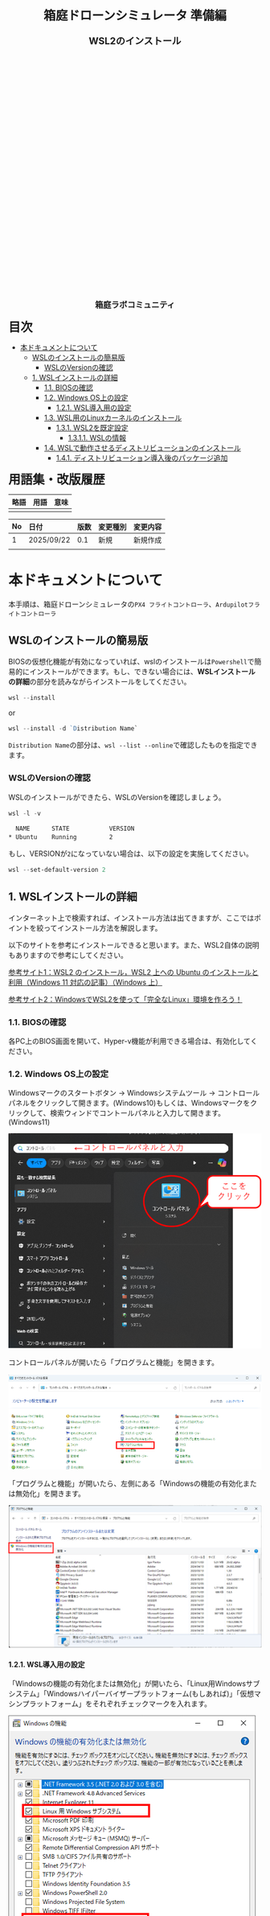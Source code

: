 <div class="box-title">
    <p>
    <div style="font-size:18pt;font-weight:bold;text-align:center;margin-top:150px"><span class="title">箱庭ドローンシミュレータ 準備編</span></div>
    </p>
    <p>
    <div style="font-size:14pt;font-weight:bold;text-align:center;margin-top:20px"><span class="sub-title">WSL2のインストール</span></div>
    </p>
    <p>
    <div style="font-size:12pt;font-weight:bold;text-align:center;margin-top:500px"><span class="author">箱庭ラボコミュニティ</span></div>
    </p>
</div>

<!-- 改ページ -->
<div style="page-break-before:always"></div>

<div style="font-size:18pt;font-weight:bold;text-align:left;"><span class="contents">目次</span></div>

<!-- TOC -->

- [本ドキュメントについて](#本ドキュメントについて)
  - [WSLのインストールの簡易版](#wslのインストールの簡易版)
    - [WSLのVersionの確認](#wslのversionの確認)
  - [1. WSLインストールの詳細](#1-wslインストールの詳細)
    - [1.1. BIOSの確認](#11-biosの確認)
    - [1.2. Windows OS上の設定](#12-windows-os上の設定)
      - [1.2.1. WSL導入用の設定](#121-wsl導入用の設定)
    - [1.3. WSL用のLinuxカーネルのインストール](#13-wsl用のlinuxカーネルのインストール)
      - [1.3.1. WSL2を既定設定](#131-wsl2を既定設定)
        - [1.3.1.1. WSLの情報](#1311-wslの情報)
    - [1.4. WSLで動作させるディストリビューションのインストール](#14-wslで動作させるディストリビューションのインストール)
      - [1.4.1. ディストリビューション導入後のパッケージ追加](#141-ディストリビューション導入後のパッケージ追加)

<!-- /TOC -->


<!-- 改ページ -->
<div style="page-break-before:always"></div>


<div style="font-size:18pt;font-weight:bold;text-align:left;"><span class="contents">用語集・改版履歴</span></div>


|略語|用語|意味|
|:---|:---|:---|
||||


|No|日付|版数|変更種別|変更内容|
|:---|:---|:---|:---|:---|
|1|2025/09/22|0.1|新規|新規作成|
||||||

<!-- 改ページ -->
<div style="page-break-before:always"></div>

# 本ドキュメントについて

本手順は、箱庭ドローンシミュレータの`PX4 フライトコントローラ`、`Ardupilotフライトコントローラ`


## WSLのインストールの簡易版

BIOSの仮想化機能が有効になっていれば、wslのインストールは`Powershell`で簡易的にインストールができます。もし、できない場合には、**WSLインストールの詳細**の部分を読みながらインストールをしてください。

```powershell
wsl --install
```
or
```powershell
wsl --install -d `Distribution Name`
```

`Distribution Name`の部分は、`wsl --list --online`で確認したものを指定できます。

### WSLのVersionの確認

WSLのインストールができたら、WSLのVersionを確認しましょう。

```powershell
wsl -l -v
```

```txt
  NAME      STATE           VERSION
* Ubuntu    Running         2
```

もし、VERSIONが`2`になっていない場合は、以下の設定を実施してください。

```powershell
wsl --set-default-version 2
```


## 1. WSLインストールの詳細

インターネット上で検索すれば、インストール方法は出てきますが、ここではポイントを絞ってインストール方法を解説します。

以下のサイトを参考にインストールできると思います。また、WSL2自体の説明もありますので参考にしてください。


[参考サイト1：WSL2 のインストール，WSL2 上への Ubuntu のインストールと利用（Windows 11 対応の記事）（Windows 上）](https://www.kkaneko.jp/tools/wsl/wsl2.html)

[参考サイト2：WindowsでWSL2を使って「完全なLinux」環境を作ろう！](https://www.kagoya.jp/howto/it-glossary/develop/wsl2_linux/)

### 1.1. BIOSの確認

各PC上のBIOS画面を開いて、Hyper-v機能が利用できる場合は、有効化してください。

### 1.2. Windows OS上の設定

Windowsマークのスタートボタン → Windowsシステムツール → コントロールパネルをクリックして開きます。(Windows10)もしくは、Windowsマークをクリックして、検索ウィンドでコントールパネルと入力して開きます。(Windows11)

![コントロールパネル1](./wsl/cp1.png)

コントロールパネルが開いたら「プログラムと機能」を開きます。

![コントロールパネル2](./wsl/cp2.png)

「プログラムと機能」が開いたら、左側にある「Windowsの機能の有効化または無効化」を開きます。

![コントロールパネル3](./wsl/cp3.png)

#### 1.2.1. WSL導入用の設定

「Windowsの機能の有効化または無効化」が開いたら、「Linux用Windowsサブシステム」「Windowsハイパーバイザープラットフォーム(もしあれば)」「仮想マシンプラットフォーム」をそれぞれチェックマークを入れます。

![Windows機能の有効化](./wsl/WSL21.png)

チェックマークが入れられたら、一旦、再起動します。再起動時にWSL2の動作に必要なWindowsの機能が導入されます。


### 1.3. WSL用のLinuxカーネルのインストール

以下のサイトにアクセスして、WSL2上で動作するLinuxカーネルイメージを更新します。

[WSL用Linuxカーネルイメージ入手先](https://learn.microsoft.com/ja-jp/windows/wsl/install-manual#step-4---download-the-linux-kernel-update-package)

サイトにアクセスすると、WSL2用のLinuxカーネルを入手できるサイトにリンクがあるので、クリックしてダウンロードをします。

![WSL用Linuxカーネルダウンロード](./wsl/WSL22.png)

ダウンロードが終わったら、インストーラを起動して、画面に従って、インストールを実施します。インストールが終わったら再起動します。

![WSL用Linuxカーネルのインストール](./wsl/WSL231.png)

#### 1.3.1. WSL2を既定設定

「Windowsキー」＋「R」を押下して、「ファイル名を指定して実行」を開き、「cmd」と入力してコマンドプロンプトを表示させます。

コマンドプロンプトが開いたら、以下のコマンドを入力してWSLの既定値をWSL2に設定します。

```cmd
c:\User\”ユーザ名”> wsl --set-default-version 2
```

コマンド実行後、”この操作は正しく終了しました。”と表示されれば設定完了です。コマンドプロンプトを閉じてください。

![WSL2の設定画面](./wsl/WSL251.png)

##### 1.3.1.1. WSLの情報

ここまでの手順でWSLは導入されたことになります。WSLには、Version1とVersion2が存在します。Version1をWSL1、Version2をWSL2と呼んでおり、WSL2の方がよりネイティブのLinux環境に近い環境になっています。

WSLの導入にあたっては、Microsoftが公式にチュートリアルを用意していますので、トラブルや導入方法が分からない場合には、参照してください。

[Windows Subsystem for Linux に関するドキュメント(Microsoft公式)](https://learn.microsoft.com/ja-jp/windows/wsl/)

### 1.4. WSLで動作させるディストリビューションのインストール

WSL上で動作させるためのLinuxディストリビューションをインストールします。今回の箱庭シミュレータでは、Ubuntu22.04を導入します。

Windowsスタートボタンをクリックして、「Microsoft Store」を開きます。

![Microsoft Store1](./wsl/MS11.png)

開いたら、検索部分にUbuntuと入力して、Enterを入力すると、Ubuntuの入手画面が開きますので、Ubuntu 22.04をクリックして、開くをクリックするとインストールが開始されますので、インストールが完了するまで、しばらく待ってください。

![Microsoft Store2](./wsl/MS12.png)

インストールが完了すると、Ubuntuの初期化画面が表示され、「Enter new UNIX username」が聞かれます。その後、usernemaのパスワードが聞かれますので、適時設定してください。

![Microsoft Store3](./wsl/MS13.png)

#### 1.4.1. ディストリビューション導入後のパッケージ追加

箱庭ドローンシミュレータを動作させる場合に、IPアドレスの確認が必要になります。ディストリビューションのインストール、usernameとpassword設定が完了したら、追加のパッケージをインストールしておきます。ディストリビューションのUbuntuを起動して、以下のコマンドを実行しておいてください。

```bash
sudo apt-get install net-tools
```